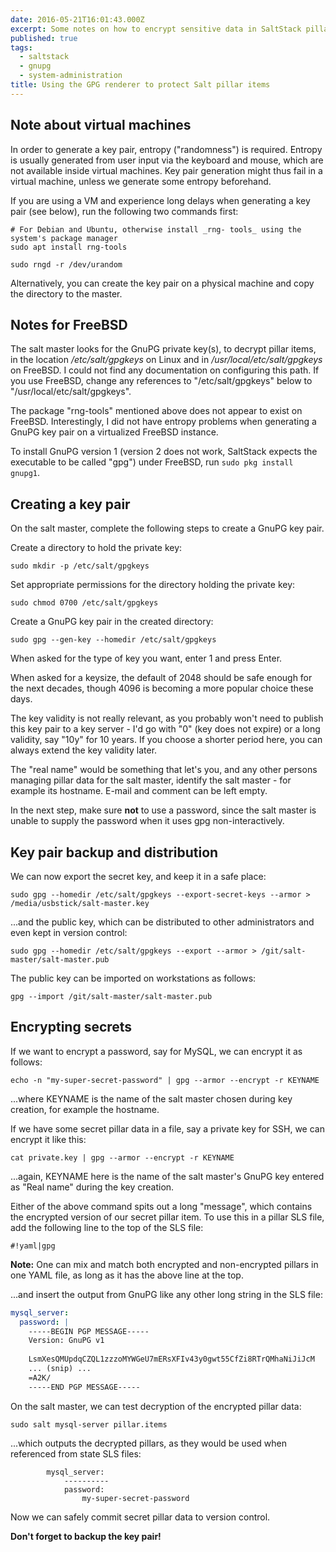 ```yaml
---
date: 2016-05-21T16:01:43.000Z
excerpt: Some notes on how to encrypt sensitive data in SaltStack pillar files, e.g. to commit them to source code repositories.
published: true
tags:
  - saltstack
  - gnupg
  - system-administration
title: Using the GPG renderer to protect Salt pillar items
---
```

## Note about virtual machines
  
In order to generate a key pair, entropy ("randomness") is required. Entropy is usually generated from user input via the keyboard and mouse, which are not available inside virtual machines. Key pair generation might thus fail in a virtual machine, unless we generate some entropy beforehand.

If you are using a VM and experience long delays when generating a key pair (see below), run the following two commands first:

```shell
# For Debian and Ubuntu, otherwise install _rng- tools_ using the system's package manager
sudo apt install rng-tools

sudo rngd -r /dev/urandom
```

Alternatively, you can create the key pair on a physical machine and copy the directory to the master.

## Notes for FreeBSD

The salt master looks for the GnuPG private key(s), to decrypt pillar items, in the location _/etc/salt/gpgkeys_ on Linux and in _/usr/local/etc/salt/gpgkeys_ on FreeBSD. I could not find any documentation on configuring this path. If you use FreeBSD, change any references to "/etc/salt/gpgkeys" below to "/usr/local/etc/salt/gpgkeys".

The package "rng-tools" mentioned above does not appear to exist on FreeBSD. Interestingly, I did not have entropy problems when generating a GnuPG key pair on a virtualized FreeBSD instance.

To install GnuPG version 1 (version 2 does not work, SaltStack expects the executable to be called "gpg") under FreeBSD, run `sudo pkg install gnupg1`.

## Creating a key pair
  
On the salt master, complete the following steps to create a GnuPG key pair.

Create a directory to hold the private key:

```shell
sudo mkdir -p /etc/salt/gpgkeys
```

Set appropriate permissions for the directory holding the private key:

```shell
sudo chmod 0700 /etc/salt/gpgkeys
```

Create a GnuPG key pair in the created directory:

```shell
sudo gpg --gen-key --homedir /etc/salt/gpgkeys
```

When asked for the type of key you want, enter 1 and press Enter.

When asked for a keysize, the default of 2048 should be safe enough for the next decades, though 4096 is becoming a more popular choice these days.

The key validity is not really relevant, as you probably won't need to publish this key pair to a key server - I'd go with "0" (key does not expire) or a long validity, say "10y" for 10 years. If you choose a shorter period here, you can always extend the key validity later.

The "real name" would be something that let's you, and any other persons managing pillar data for the salt master, identify the salt master - for example its hostname. E-mail and comment can be left empty.

In the next step, make sure **not** to use a password, since the salt master is unable to supply the password when it uses gpg non-interactively.

## Key pair backup and distribution
  
We can now export the secret key, and keep it in a safe place:  

```shell
sudo gpg --homedir /etc/salt/gpgkeys --export-secret-keys --armor > /media/usbstick/salt-master.key
```

...and the public key, which can be distributed to other administrators and even kept in version control:

```shell
sudo gpg --homedir /etc/salt/gpgkeys --export --armor > /git/salt-master/salt-master.pub
```

The public key can be imported on workstations as follows:

```shell
gpg --import /git/salt-master/salt-master.pub
```

## Encrypting secrets
  
If we want to encrypt a password, say for MySQL, we can encrypt it as follows:

```shell
echo -n "my-super-secret-password" | gpg --armor --encrypt -r KEYNAME
```

...where KEYNAME is the name of the salt master chosen during key creation, for example the hostname.

If we have some secret pillar data in a file, say a private key for SSH, we can encrypt it like this:

```shell
cat private.key | gpg --armor --encrypt -r KEYNAME
```

...again, KEYNAME here is the name of the salt master's GnuPG key entered as "Real name" during the key creation.

Either of the above command spits out a long "message", which contains the encrypted version of our secret pillar item. To use this in a pillar SLS file, add the following line to the top of the SLS file:

`#!yaml|gpg`

**Note:** One can mix and match both encrypted and non-encrypted pillars in one YAML file, as long as it has the above line at the top.

...and insert the output from GnuPG like any other long string in the SLS file:

```yaml
mysql_server:
  password: |
    -----BEGIN PGP MESSAGE-----
    Version: GnuPG v1
    
    LsmXesQMUpdqCZQL1zzzoMYWGeU7mERsXFIv43y0gwt55CfZi8RTrQMhaNiJiJcM  
    ... (snip) ...  
    =A2K/  
    -----END PGP MESSAGE-----  
```

On the salt master, we can test decryption of the encrypted pillar data:

```shell
sudo salt mysql-server pillar.items
```

...which outputs the decrypted pillars, as they would be used when referenced from state SLS files:

```text
        mysql_server:  
            ----------  
            password:  
                my-super-secret-password  
```

Now we can safely commit secret pillar data to version control.

**Don't forget to backup the key pair!**
